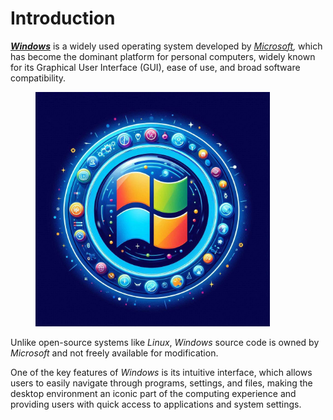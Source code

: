 # Introduction

[_**Windows**_](https://www.microsoft.com/en-us/windows/) is a widely used operating system developed by [_Microsoft_](https://www.microsoft.com/)_,_ which has become the dominant platform for personal computers, widely known for its Graphical User Interface (GUI), ease of use, and broad software compatibility.&#x20;

<figure><img src="../.gitbook/assets/image (21) (1) (1).png" alt="" width="375"><figcaption></figcaption></figure>

Unlike open-source systems like _Linux_, _Windows_ source code is owned by _Microsoft_ and not freely available for modification.

One of the key features of _Windows_ is its intuitive interface, which allows users to easily navigate through programs, settings, and files, making the desktop environment an iconic part of the computing experience and providing users with quick access to applications and system settings.
